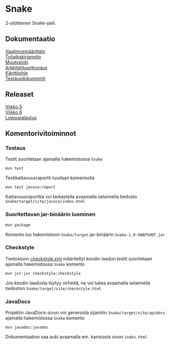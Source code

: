 # Snake

2-ulotteinen Snake-peli.

## Dokumentaatio

[Vaatimusmäärittely](documentation/requirements-specification.md)  
[Työaikakirjanpito](documentation/hours-record.md)  
[Muutosloki](documentation/changelog.md)  
[Arkkitehtuurikuvaus](documentation/architecture.md)  
[Käyttöohje](documentation/manual.md)  
[Testausdokumentti](documentation/testing.md)

## Releaset

[Viikko 5](https://github.com/steeric1/ot-harjoitustyo/releases/tag/viikko5)  
[Viikko 6](https://github.com/steeric1/ot-harjoitustyo/releases/tag/viikko6)  
[Loppupalautus](https://github.com/steeric1/ot-harjoitustyo/releases/tag/loppupalautus)

## Komentorivitoiminnot

### Testaus

Testit suoritetaan ajamalla hakemistossa `Snake`
```
mvn test
```

Testikattavuusraportti luodaan komennolla
```
mvn test jacoco:report
```
Kattavuusraporttia voi tarkastella avaamalla selaimella tiedosto `Snake/target/site/jacoco/index.html`

###  Suoritettavan jar-binäärin luominen

```
mvn package
```
Komento luo hakemistoon `Snake/target` jar-binäärin `Snake-1.0-SNAPSHOT.jar`

### Checkstyle

Tiedostoon [checkstyle.xml](Snake/checkstyle.xml) määritellyt koodin laadun testit suoritetaan ajamalla hakemistossa `Snake` komento
```
mvn jxr:jxr checkstyle:checkstyle
```
Jos koodin laadusta löytyy virheitä, ne voi lukea avaamalla selaimella tiedoston `Snake/target/site/checkstyle.html`

### JavaDocs

Projektin JavaDocs-sivun voi generoida sijaintiin `Snake/target/site/apidocs` ajamalla hakemistossa `Snake` komento
```
mvn javadoc:javadoc
```
Dokumentaation saa auki avaamalla em. kansiosta sivun `index.html`
